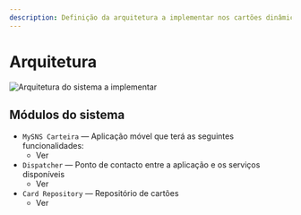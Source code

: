 ```yaml
---
description: Definição da arquitetura a implementar nos cartões dinâmicos
---
```


# Arquitetura

![Arquitetura do sistema a implementar](../../.gitbook/assets/arquitetura.png)

## Módulos do sistema

* `MySNS Carteira` — Aplicação móvel que terá as seguintes funcionalidades:
  * Ver 
* `Dispatcher`  — Ponto de contacto entre a aplicação e os serviços disponíveis
  * Ver 
* `Card Repository`  — Repositório de cartões
  * Ver 

